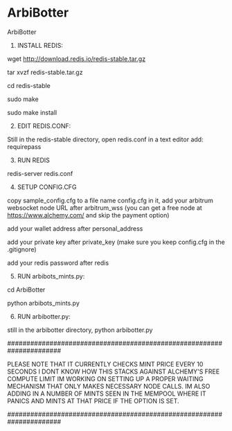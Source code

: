 # ArbiBotter
ArbiBotter

1) INSTALL REDIS:

wget http://download.redis.io/redis-stable.tar.gz

tar xvzf redis-stable.tar.gz

cd redis-stable

sudo make

sudo make install

2) EDIT REDIS.CONF:

Still in the redis-stable directory, open redis.conf in a text editor add: requirepass

3) RUN REDIS

redis-server redis.conf

4) SETUP CONFIG.CFG

copy sample_config.cfg to a file name config.cfg in it, add your arbitrum websocket node URL after arbitrum_wss (you can get a free node at https://www.alchemy.com/ and skip the payment option) 

add your wallet address after personal_address 

add your private key after private_key (make sure you keep config.cfg in the .gitignore) 

add your redis password after redis

5) RUN arbibots_mints.py:

cd ArbiBotter

python arbibots_mints.py

6) RUN arbibotter.py:

still in the arbibotter directory, python arbibotter.py

###################################################################### 

PLEASE NOTE THAT IT CURRENTLY CHECKS MINT PRICE EVERY 10 SECONDS I DONT KNOW HOW THIS STACKS AGAINST ALCHEMY'S FREE COMPUTE LIMIT IM WORKING ON SETTING UP A PROPER WAITING MECHANISM THAT ONLY MAKES NECESSARY NODE CALLS. IM ALSO ADDING IN A NUMBER OF MINTS SEEN IN THE MEMPOOL WHERE IT PANICS AND MINTS AT THAT PRICE IF THE OPTION IS SET. 

######################################################################
